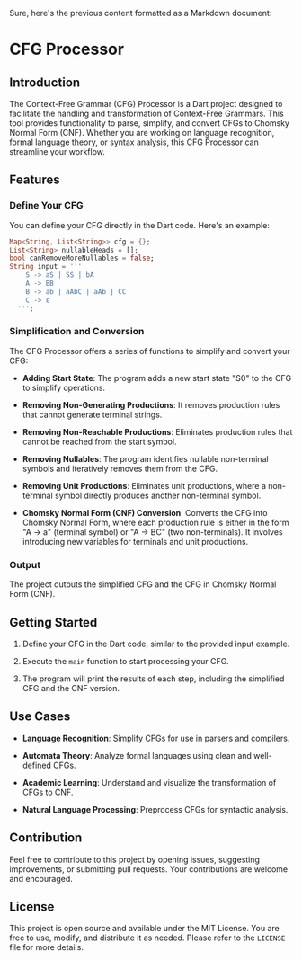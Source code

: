 Sure, here's the previous content formatted as a Markdown document:


# CFG Processor

## Introduction

The Context-Free Grammar (CFG) Processor is a Dart project designed to facilitate the handling and transformation of Context-Free Grammars. This tool provides functionality to parse, simplify, and convert CFGs to Chomsky Normal Form (CNF). Whether you are working on language recognition, formal language theory, or syntax analysis, this CFG Processor can streamline your workflow.

## Features

### Define Your CFG

You can define your CFG directly in the Dart code. Here's an example:

```dart
Map<String, List<String>> cfg = {};
List<String> nullableHeads = [];
bool canRemoveMoreNullables = false;
String input = '''
    S -> aS | SS | bA
    A -> BB
    B -> ab | aAbC | aAb | CC
    C -> ε
  ''';
```

### Simplification and Conversion

The CFG Processor offers a series of functions to simplify and convert your CFG:

- **Adding Start State**: The program adds a new start state "S0" to the CFG to simplify operations.

- **Removing Non-Generating Productions**: It removes production rules that cannot generate terminal strings.

- **Removing Non-Reachable Productions**: Eliminates production rules that cannot be reached from the start symbol.

- **Removing Nullables**: The program identifies nullable non-terminal symbols and iteratively removes them from the CFG.

- **Removing Unit Productions**: Eliminates unit productions, where a non-terminal symbol directly produces another non-terminal symbol.

- **Chomsky Normal Form (CNF) Conversion**: Converts the CFG into Chomsky Normal Form, where each production rule is either in the form "A -> a" (terminal symbol) or "A -> BC" (two non-terminals). It involves introducing new variables for terminals and unit productions.

### Output

The project outputs the simplified CFG and the CFG in Chomsky Normal Form (CNF).

## Getting Started

1. Define your CFG in the Dart code, similar to the provided input example.

2. Execute the `main` function to start processing your CFG.

3. The program will print the results of each step, including the simplified CFG and the CNF version.

## Use Cases

- **Language Recognition**: Simplify CFGs for use in parsers and compilers.

- **Automata Theory**: Analyze formal languages using clean and well-defined CFGs.

- **Academic Learning**: Understand and visualize the transformation of CFGs to CNF.

- **Natural Language Processing**: Preprocess CFGs for syntactic analysis.

## Contribution

Feel free to contribute to this project by opening issues, suggesting improvements, or submitting pull requests. Your contributions are welcome and encouraged.

## License

This project is open source and available under the MIT License. You are free to use, modify, and distribute it as needed. Please refer to the `LICENSE` file for more details.
